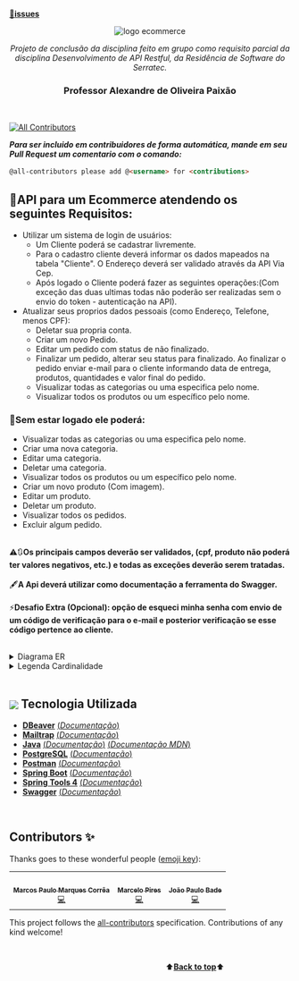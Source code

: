 [🚧**issues**](https://github.com/marcosbarker/ecommerce-API-Restful/issues/1) <a name="back-to-top">
<p align="center">
  <img height="400px" src="https://freevector-images.s3.amazonaws.com/uploads/vector/preview/36682/36682.png" alt="logo ecommerce"/>
</p>
<p align="center">
<i>Projeto de conclusão da disciplina feito em grupo como requisito parcial da disciplina Desenvolvimento de API Restful, da Residência de Software do Serratec.</i>
</p>
<h3 align="center">Professor Alexandre de Oliveira Paixão</h3>
</br>

<!-- ALL-CONTRIBUTORS-BADGE:START - Do not remove or modify this section -->
[![All Contributors](https://img.shields.io/badge/all_contributors-4-orange.svg?style=flat-square)](#contributors-)
<!-- ALL-CONTRIBUTORS-BADGE:END -->
***Para ser incluido em contribuidores de forma automática, mande em seu Pull Request um comentario com o comando:***
~~~html
@all-contributors please add @<username> for <contributions>
~~~



## 🔑API para um Ecommerce atendendo os seguintes Requisitos:
- Utilizar um sistema de login de usuários:<br> 
  * Um Cliente poderá se cadastrar livremente.<br> 
  * Para o cadastro cliente deverá informar os dados mapeados na tabela "Cliente". O Endereço deverá ser validado através da API Via Cep.<br> 
  * Após logado o Cliente poderá fazer as seguintes operações:(Com exceção das duas ultimas todas não poderão ser realizadas sem o envio do token - autenticação na API).<br> 
- Atualizar seus proprios dados pessoais (como Endereço, Telefone, menos CPF):<br> 
  - Deletar sua propria conta.<br> 
  - Criar um novo Pedido.<br>   
  - Editar um pedido com status de não finalizado.<br> 
  - Finalizar um pedido, alterar seu status para finalizado. Ao finalizar o pedido enviar e-mail para o cliente informando data de entrega, produtos, quantidades e valor final do pedido.<br> 
  - Visualizar todas as categorias ou uma especifica pelo nome.<br> 
  - Visualizar todos os produtos ou um específico pelo nome.<br> 

### 📖Sem estar logado ele poderá:
- Visualizar todas as categorias ou uma especifica pelo nome.<br> 
- Criar uma nova categoria.<br> 
- Editar uma categoria.<br> 
- Deletar uma categoria.<br> 
- Visualizar todos os produtos ou um específico pelo nome.<br> 
- Criar um novo produto (Com imagem).<br> 
- Editar um produto.<br> 
- Deletar um produto.<br> 
- Visualizar todos os pedidos.<br> 
- Excluir algum pedido.<br><br> 

⚠️🔃**Os principais campos deverão ser validados, (cpf, produto não poderá ter valores negativos, etc.) e todas as exceções deverão serem tratadas.**<br><br> 
🖋**A Api deverá utilizar como documentação a ferramenta do Swagger.**<br><br> 
⚡**Desafio Extra (Opcional): opção de esqueci minha senha com envio de um código de verificação para o e-mail e posterior verificação se esse código pertence ao cliente.**<br> 
<br>
<details>
<summary>Diagrama ER</summary>
<img align="center" src="assets/diagrama.png">
</details>
<details>
<summary>Legenda Cardinalidade</summary>
<img align="center" height="400px" src="assets/cardinalidade.jpeg">
</details>
<br>

## <img  height="45px" align="center" src="https://github.com/marcosbarker/serratec.residencia/blob/main/assets/stockrocketgif.gif"> Tecnologia Utilizada
- [**DBeaver**](https://dbeaver.io/)    [(*Documentação*)](https://dbeaver.com/docs/wiki/)
- [**Mailtrap**](https://mailtrap.io/)    [(*Documentação*)](https://mailtrap.docs.apiary.io/#)    
- [**Java**](https://www.oracle.com/java/technologies/)    [(*Documentação*)](https://docs.oracle.com/en/java/)    [(*Documentação MDN*)](https://developer.mozilla.org/en-US/docs/Glossary/Java)
- [**PostgreSQL**](https://www.postgresql.org/)    [(*Documentação*)](http://pgdocptbr.sourceforge.net/pg80/index.html)
- [**Postman**](https://www.postman.com/downloads/)    [(*Documentação*)](https://learning.postman.com/docs/getting-started/introduction/)
- [**Spring Boot**](https://spring.io/)    [(*Documentação*)](https://spring.io/projects/spring-boot)
- [**Spring Tools 4**](https://spring.io/tools)    [(*Documentação*)](https://github.com/spring-projects/sts4/wiki)
- [**Swagger**](https://swagger.io/)    [(*Documentação*)](https://swagger.io/solutions/api-documentation/)      
<br>

## Contributors ✨

Thanks goes to these wonderful people ([emoji key](https://allcontributors.org/docs/en/emoji-key)):

<!-- ALL-CONTRIBUTORS-LIST:START - Do not remove or modify this section -->
<!-- prettier-ignore-start -->
<!-- markdownlint-disable -->
<table>
  <tr>
    <td align="center"><a href="http://linktr.ee/marcos_barker"><img src="https://avatars.githubusercontent.com/u/57602117?v=4?s=100" width="100px;" alt=""/><br /><sub><b>Marcos Paulo Marques Corrêa </b></sub></a><br /><a href="https://github.com/marcosbarker/ecommerce-API-Restful/commits?author=marcosbarker" title="Code">💻</a></td>
    <td align="center"><a href="https://github.com/mpj144"><img src="https://avatars.githubusercontent.com/u/82114419?v=4?s=100" width="100px;" alt=""/><br /><sub><b>Marcelo Pires</b></sub></a><br /><a href="https://github.com/marcosbarker/ecommerce-API-Restful/commits?author=mpj144" title="Code">💻</a></td>
    <td align="center"><a href="https://github.com/JpBade"><img src="https://avatars.githubusercontent.com/u/82114843?v=4?s=100" width="100px;" alt=""/><br /><sub><b>João Paulo Bade</b></sub></a><br /><a href="https://github.com/marcosbarker/ecommerce-API-Restful/commits?author=JpBade" title="Code">💻</a></td>
   </tr>
</table>

<!-- markdownlint-restore -->
<!-- prettier-ignore-end -->

<!-- ALL-CONTRIBUTORS-LIST:END -->

This project follows the [all-contributors](https://github.com/all-contributors/all-contributors) specification. Contributions of any kind welcome!

<br>

&emsp;&emsp;&emsp;&emsp;&emsp;&emsp;&emsp;&emsp;&emsp;&emsp;&emsp;&emsp;&emsp;&emsp;&emsp;&emsp;&emsp;&emsp;&emsp;&emsp;⬆️[**Back to top**](#back-to-top)⬆️
